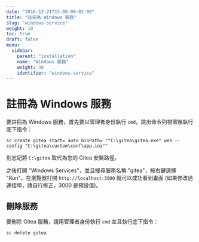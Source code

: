 ```yaml
---
date: "2016-12-21T15:00:00-02:00"
title: "註冊為 Windows 服務"
slug: "windows-service"
weight: 10
toc: true
draft: false
menu:
  sidebar:
    parent: "installation"
    name: "Windows 服務"
    weight: 30
    identifier: "windows-service"
---
```


# 註冊為 Windows 服務

要註冊為 Windows 服務，首先要以管理者身份執行 `cmd`，跳出命令列視窗後執行底下指令：

```
sc create gitea start= auto binPath= ""C:\gitea\gitea.exe" web --config "C:\gitea\custom\conf\app.ini""
```

別忘記將 `C:\gitea` 取代為您的 Gitea 安裝路徑。

之後打開 "Windows Services"，並且搜尋服務名稱 "gitea"，按右鍵選擇 "Run"。在瀏覽器打開 `http://localhost:3000` 就可以成功看到畫面 (如果修改過連接埠，請自行修正，3000 是預設值)。

## 刪除服務

要刪除 Gitea 服務，請用管理者身份執行 `cmd` 並且執行底下指令：

```
sc delete gitea
```
